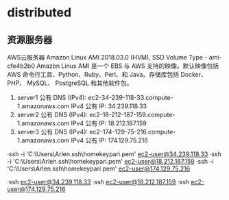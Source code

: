 # distributed
## 资源服务器
AWS云服务器 
Amazon Linux AMI 2018.03.0 (HVM), SSD Volume Type - ami-cfe4b2b0 
Amazon Linux AMI 是一个 EBS 与 AWS 支持的映像。默认映像包括 AWS 命令行工具、Python、Ruby、Perl、和 Java。存储库包括 Docker、 PHP、 MySQL、 PostgreSQL 和其他软件包。 

1. server1  公有 DNS (IPv4):  ec2-34-239-118-33.compute-1.amazonaws.com    IPv4 公有 IP: 34.239.118.33
2. server2  公有 DNS (IPv4):  ec2-18-212-187-159.compute-1.amazonaws.com   IPv4 公有 IP: 18.212.187.159
3. server3  公有 DNS (IPv4):  ec2-174-129-75-216.compute-1.amazonaws.com   IPv4 公有 IP: 174.129.75.216


·ssh -i 'C:\Users\Arlen\.ssh\homekeypari.pem'  ec2-user@34.239.118.33
·ssh -i 'C:\Users\Arlen\.ssh\homekeypari.pem'  ec2-user@18.212.187.159
·ssh -i 'C:\Users\Arlen\.ssh\homekeypari.pem'  ec2-user@174.129.75.216

·ssh   ec2-user@34.239.118.33
·ssh   ec2-user@18.212.187.159
·ssh   ec2-user@174.129.75.216



